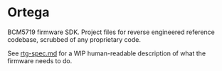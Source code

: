# Ortega

BCM5719 firmware SDK. Project files for reverse engineered reference codebase,
scrubbed of any proprietary code.

See [rtg-spec.md](./rtg-spec.md) for a WIP human-readable description of what
the firmware needs to do.
